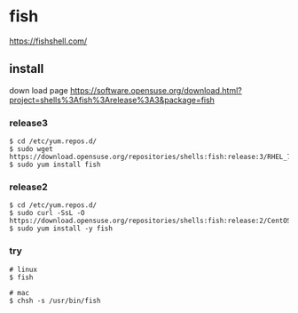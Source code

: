 # fish

https://fishshell.com/


install
--
down load page
https://software.opensuse.org/download.html?project=shells%3Afish%3Arelease%3A3&package=fish


### release3

```console
$ cd /etc/yum.repos.d/
$ sudo wget https://download.opensuse.org/repositories/shells:fish:release:3/RHEL_7/shells:fish:release:3.repo
$ sudo yum install fish
```

### release2
```console
$ cd /etc/yum.repos.d/
$ sudo curl -SsL -O https://download.opensuse.org/repositories/shells:fish:release:2/CentOS_7/shells:fish:release:2.repo
$ sudo yum install -y fish
```

### try
```console
# linux
$ fish
```

```console
# mac
$ chsh -s /usr/bin/fish
```


